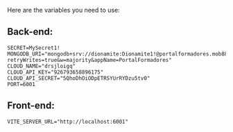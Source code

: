 Here are the variables you need to use:

## Back-end:

```
SECRET=MySecret1!
MONGODB_URI="mongodb+srv://dionamite:Dionamite1!@portalformadores.mob88xm.mongodb.net/flor?retryWrites=true&w=majority&appName=PortalFormadores"
CLOUD_NAME="drsjloigq"
CLOUD_API_KEY="926793658896175"
CLOUD_API_SECRET="5QhoDhOiODpETRSYUrRYDzu5tv0"
PORT=6001
```

## Front-end:

```
VITE_SERVER_URL="http://localhost:6001"
```
